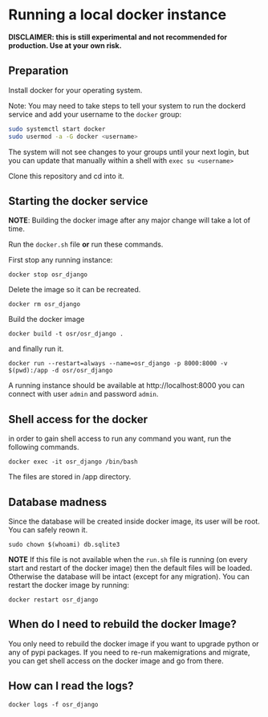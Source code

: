 # Running a local docker instance

**DISCLAIMER: this is still experimental and not recommended for production. Use at your own risk.**


## Preparation

Install docker for your operating system.

Note: You may need to take steps to tell your system to run the dockerd service and add your username to the `docker` group:
```bash
sudo systemctl start docker
sudo usermod -a -G docker <username>
```

The system will not see changes to your groups until your next login, but you can update that manually within a shell with `exec su <username>`


Clone this repository and cd into it.

## Starting the docker service

**NOTE**: Building the docker image after any major change will take a lot of time. 

Run the `docker.sh` file **or** run these commands.

First stop any running instance:

```
docker stop osr_django 
```

Delete the image so it can be recreated.

```
docker rm osr_django
```

Build the docker image

```
docker build -t osr/osr_django .
```

and finally run it.

```
docker run --restart=always --name=osr_django -p 8000:8000 -v $(pwd):/app -d osr/osr_django
```

A running instance should be available at http://localhost:8000 you can connect with user `admin` and password `admin`.

## Shell access for the docker
in order to gain shell access to run any command you want, run the following commands.

```
docker exec -it osr_django /bin/bash
```

The files are stored in /app directory.

## Database madness

Since the database will be created inside docker image, its user will be root. You can safely reown it.

```
sudo chown $(whoami) db.sqlite3
```

**NOTE** If this file is not available when the `run.sh` file is running (on every start and restart of the docker image) then the default files will be loaded. Otherwise the database will be intact (except for any migration). You can restart the docker image by running:

```
docker restart osr_django
```

## When do I need to rebuild the docker Image?

You only need to rebuild the docker image if you want to upgrade python or any of pypi packages. If you need to re-run makemigrations and migrate, you can get shell access on the docker image and go from there.

## How can I read the logs?

```
docker logs -f osr_django
```
